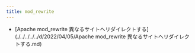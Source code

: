 ```yaml
---
title: mod_rewrite
---
```



- [Apache mod_rewrite 異なるサイトへリダイレクトする](./../../../../d/2022/04/05/Apache  mod_rewrite 異なるサイトへリダイレクトする.md)




